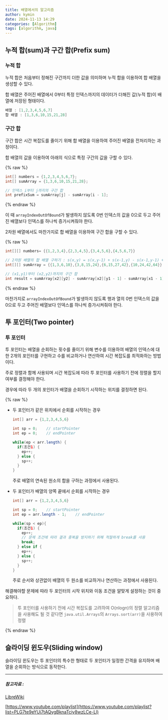 ```yaml
---
title: 배열에서의 알고리즘
author: kymin
date: 2024-11-13 14:29
categories: [Algorithm]
tags: [algorithm, java]
---
```

## 누적 합(sum)과 구간 합(Prefix sum)

### 누적 합

누적 합은 처음부터 정해진 구간까지 더한 값을 의미하며 누적 합을 이용하여 합 배열을 생성할 수 있다.

합 배열은 주어진 배열에서 0부터 특정 인덱스까지의 데이터가 더해진 값(누적 합)이 배열에 저장된 형태이다.

```java
배열 : [1,2,3,4,5,6,7]
합 배열 : [1,3,6,10,15,21,28]
```

### 구간 합

구간 합은 시간 복잡도를 줄이기 위해 합 배열을 이용하여 주어진 배열을 전처리하는 과정이다.

합 배열의 값을 이용하여 아래의 식으로 특정 구간의 값을 구할 수 있다.

{% raw %}
```java
int[] numbers = {1,2,3,4,5,6,7};
int[] sumArray = {1,3,6,10,15,21,28};

// 인덱스 i부터 j까지의 구간 합
int prefixSum = sumArray[j] - sumArray[i - 1];
```
{% endraw %}

이 때 `arrayIndexOutOfBound`가 발생하지 않도록 0번 인덱스의 값을 0으로 두고 주어진 배열보다 인덱스를 하나씩 증가시켜줘야 한다.

2차원 배열에서도 마찬가지로 합 배열을 이용하여 구간 합을 구할 수 있다.

{% raw %}
```java
int[][] numbers= {{1,2,3,4},{2,3,4,5},{3,4,5,6},{4,5,6,7}}

// 2차원 배열의 합 배열 구하기 : s(x,y) = s(x,y-1) + s(x-1,y) - s(x-1,y-1) + a(x,y)
int[][] sumArray = {{1,3,6,10},{3,8,15,24},{6,15,27,42},{10,24,42,64}}

// (x1,y1)부터 (x2,y2)까지의 구간 합
int result = sumArray[x2][y2] - sumArray[x2][y1 - 1] - sumArray[x1 - 1][y2] + sumArray[x1 - 1][y1 - 1];
```
{% endraw %}

마찬가지로 `arrayIndexOutOfBound`가 발생하지 않도록 행과 열의 0번 인덱스의 값을 0으로 두고 주어진 배열보다 인덱스를 하나씩 증가시켜줘야 한다.

## 투 포인터(Two pointer)

### 투 포인터

투 포인터는 배열을 순회하는 횟수를 줄이기 위해 변수를 이용하여 배열의 인덱스에 대한 2개의 포인터를 구현하고 수를 비교하거나 연산하여 시간 복잡도를 최적화하는 방법이다.

주로 정렬과 함께 사용되며 시간 복잡도에 따라 투 포인터를 사용하기 전에 정렬을 할지 여부를 결정해야 한다.

경우에 따라 두 개의 포인터가 배열을 순회하기 시작하는 위치를 결정하면 된다.

{% raw %}

- 두 포인터가 같은 위치에서 순회를 시작하는 경우

  ```java
  int[] arr = {1,2,3,4,5,6}
  
  int sp = 0;    // startPointer
  int ep = 0;    // endPointer
  
  while(ep < arr.length) {
    if(조건1) {
      ep++;
    } else {
      sp++;
    }
  }
  ```

  주로 배열의 연속된 원소의 합을 구하는 과정에서 사용된다.

- 두 포인터가 배열의 양쪽 끝에서 순회를 시작하는 경우

  ```java
  int[] arr = {1,2,3,4,5,6}
  
  int sp = 0;    // startPointer
  int ep = arr.length - 1;    // endPointer
  
  while(sp < ep){
    if(조건1) {
      ep++;
      // 문제 조건에 따라 결과 중복을 방지하기 위해 적절하게 break를 사용
      break;
    } else if {
      ep++;
    } else {
      sp++;
    }
  }
  ```

  주로 순서와 상관없이 배열의 두 원소를 비교하거나 연산하는 과정에서 사용된다.

해결해야할 문제에 따라 두 포인터의 시작 위치와 이동 조건을 알맞게 설정하는 것이 중요하다.

> 투 포인터를 사용하기 전에 시간 복잡도를 고려하여 O(nlogn)의 정렬 알고리즘을 사용해도 될 것 같다면 `java.util.Arrays`의 `Arrays.sort(arr)`을 사용하여 정렬

{% endraw %}

## 슬라이딩 윈도우(Sliding window)

슬라이딩 윈도우는 투 포인터의 특수한 형태로 두 포인터가 일정한 간격을 유지하며 배열을 순회하는 방식으로 동작한다.



-----------------------

##### 참고자료 : 

[LibreWiki](https://librewiki.net/wiki/%EC%8B%9C%EB%A6%AC%EC%A6%88:%EC%88%98%ED%95%99%EC%9D%B8%EB%93%AF_%EA%B3%BC%ED%95%99%EC%95%84%EB%8B%8C_%EA%B3%B5%ED%95%99%EA%B0%99%EC%9D%80_%EC%BB%B4%ED%93%A8%ED%84%B0%EA%B3%BC%ED%95%99/%EC%95%8C%EA%B3%A0%EB%A6%AC%EC%A6%98_%EA%B8%B0%EC%B4%88)

[https://www.youtube.com/playlist](https://www.youtube.com/playlist?list=PLG7te9eYUi7tAQygBknaTciy8wzLCe-Ll)